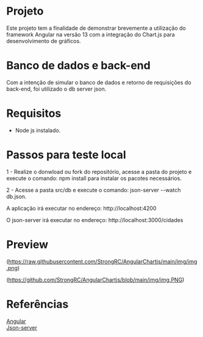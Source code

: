 # Projeto

Este projeto tem a finalidade de demonstrar brevemente a utilização do framework Angular na versão 13 com a integração do Chart.js para desenvolvimento de gráficos.

# Banco de dados e back-end

Com a intenção de simular o banco de dados e retorno de requisições do back-end, foi utilizado o db server json.

# Requisitos

  - Node js instalado.

# Passos para teste local

1 - Realize o donwload ou fork do repositório, acesse a pasta do projeto e execute o comando: npm install para instalar os pacotes necessários.

2 - Acesse a pasta src/db e execute o comando: json-server --watch db.json.

A aplicação irá executar no endereço: http://localhost:4200

O json-server irá executar no endereço: http://localhost:3000/cidades

# Preview 

(https://raw.githubusercontent.com/StrongRC/AngularChartjs/main/img/img.png)

(https://github.com/StrongRC/AngularChartjs/blob/main/img/img.PNG)

# Referências

<a href="https://angular.io/">Angular<a/>   
<a href="https://www.npmjs.com/package/json-server">Json-server<a/>   
  
